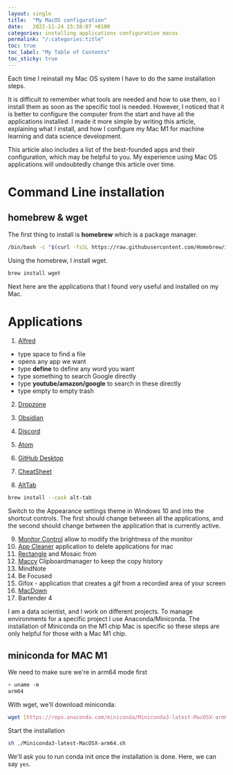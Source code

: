 ```yaml
---
layout: single
title:  "My MacOS configuration"
date:   2022-11-24 15:38:07 +0100
categories: installing applications configuration macos
permalink: "/:categories:title"
toc: true
toc_label: "My Table of Contents"
toc_sticky: true
---
```


Each time I reinstall my Mac OS system I have to do the same installation steps.

It is difficult to remember what tools are needed and how to use them, so I install them as soon as the specific tool is needed. However, I noticed that it is better to configure the computer from the start and have all the applications installed. I made it more simple by writing this article, explaining what I install, and how I configure my Mac M1 for machine learning and data science development.

This article also includes a list of the best-founded apps and their configuration, which may be helpful to you. My experience using Mac OS applications will undoubtedly change this article over time.

# Command Line installation

## homebrew & wget

The first thing to install is **homebrew** which is a package manager.

```bash
/bin/bash -c "$(curl -fsSL https://raw.githubusercontent.com/Homebrew/install/HEAD/install.sh)"
```


Using the homebrew, I install wget.
```bash
brew install wget
```

Next here are the applications that I found very useful and installed on my Mac.

# Applications

1) [Alfred](https://www.alfredapp.com/)
 - type space to find a file
 - opens any app we want
 - type **define** to define any word you want
 - type something to search Google directly
 - type **youtube/amazon/google** to search in these directly
 - type empty to empty trash

2) [Dropzone](https://apps.apple.com/fr/app/dropzone-4/id1485052491?mt=12)

3) [Obsidian](https://obsidian.md/)

4) [Discord](https://discord.com/download)

5) [Atom](https://atom.io)

6) [GitHub Desktop](https://desktop.github.com/)
7) [CheatSheet](https://www.mediaatelier.com/CheatSheet/)
8) [AltTab](https://alt-tab-macos.netlify.app/)

```bash
brew install --cask alt-tab
```
Switch to the Appearance settings theme in Windows 10 and into the shortcut controls. The first should change between all the applications, and the second should change between the application that is currently active.

9) [Monitor Control](https://github.com/MonitorControl/MonitorControl) allow to modify the brightness of the monitor
10) [App Cleaner](https://freemacsoft.net/appcleaner/) application to delete applications for mac
11) [Rectangle](https://rectangleapp.com) and Mosaic from
12) [Maccy](https://maccy.app) Clipboardmanager to keep the copy history
13) MindNote
14) Be Focused
15) Gifox - application that creates a gif from a recorded area of your screen
16) [MacDown](https://macdown.uranusjr.com)
17) Bartender 4



I am a data scientist, and I work on different projects. To manage environments for a specific project I use Anaconda/Miniconda. The installation of Miniconda on the M1 chip Mac is specific so these steps are only helpful for those with a Mac M1 chip.

## miniconda for MAC M1

We need to make sure we're in arm64 mode first
```bash
> uname -m  
arm64
```

With wget, we'll download miniconda:

```bash
wget [https://repo.anaconda.com/miniconda/Miniconda3-latest-MacOSX-arm64.sh](https://repo.anaconda.com/miniconda/Miniconda3-latest-MacOSX-arm64.sh)
```

Start the installation
```bash
sh ./Miniconda3-latest-MacOSX-arm64.sh
```

We'll ask you to run conda init once the installation is done. Here, we can say `yes`.

